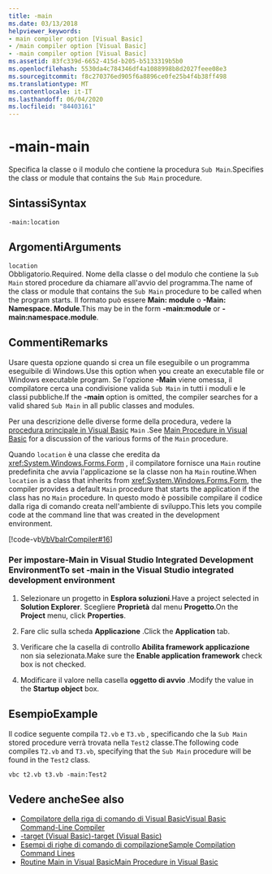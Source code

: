 ```yaml
---
title: -main
ms.date: 03/13/2018
helpviewer_keywords:
- main compiler option [Visual Basic]
- /main compiler option [Visual Basic]
- -main compiler option [Visual Basic]
ms.assetid: 83fc339d-6652-415d-b205-b5133319b5b0
ms.openlocfilehash: 5530da4c784346df4a1088998b8d2027feee08e3
ms.sourcegitcommit: f8c270376ed905f6a8896ce0fe25b4f4b38ff498
ms.translationtype: MT
ms.contentlocale: it-IT
ms.lasthandoff: 06/04/2020
ms.locfileid: "84403161"
---
```

# <a name="-main"></a><span data-ttu-id="105db-102">-main</span><span class="sxs-lookup"><span data-stu-id="105db-102">-main</span></span>
<span data-ttu-id="105db-103">Specifica la classe o il modulo che contiene la procedura `Sub Main`.</span><span class="sxs-lookup"><span data-stu-id="105db-103">Specifies the class or module that contains the `Sub Main` procedure.</span></span>  
  
## <a name="syntax"></a><span data-ttu-id="105db-104">Sintassi</span><span class="sxs-lookup"><span data-stu-id="105db-104">Syntax</span></span>  
  
```console  
-main:location  
```  
  
## <a name="arguments"></a><span data-ttu-id="105db-105">Argomenti</span><span class="sxs-lookup"><span data-stu-id="105db-105">Arguments</span></span>  
 `location`  
 <span data-ttu-id="105db-106">Obbligatorio.</span><span class="sxs-lookup"><span data-stu-id="105db-106">Required.</span></span> <span data-ttu-id="105db-107">Nome della classe o del modulo che contiene la `Sub Main` stored procedure da chiamare all'avvio del programma.</span><span class="sxs-lookup"><span data-stu-id="105db-107">The name of the class or module that contains the `Sub Main` procedure to be called when the program starts.</span></span> <span data-ttu-id="105db-108">Il formato può essere **Main: module** o **-Main: Namespace. Module**.</span><span class="sxs-lookup"><span data-stu-id="105db-108">This may be in the form **-main:module** or **-main:namespace.module**.</span></span>  
  
## <a name="remarks"></a><span data-ttu-id="105db-109">Commenti</span><span class="sxs-lookup"><span data-stu-id="105db-109">Remarks</span></span>  
 <span data-ttu-id="105db-110">Usare questa opzione quando si crea un file eseguibile o un programma eseguibile di Windows.</span><span class="sxs-lookup"><span data-stu-id="105db-110">Use this option when you create an executable file or Windows executable program.</span></span> <span data-ttu-id="105db-111">Se l'opzione **-Main** viene omessa, il compilatore cerca una condivisione valida `Sub Main` in tutti i moduli e le classi pubbliche.</span><span class="sxs-lookup"><span data-stu-id="105db-111">If the **-main** option is omitted, the compiler searches for a valid shared `Sub Main` in all public classes and modules.</span></span>  
  
 <span data-ttu-id="105db-112">Per una descrizione delle diverse forme della procedura, vedere la [procedura principale in Visual Basic](../../programming-guide/program-structure/main-procedure.md) `Main` .</span><span class="sxs-lookup"><span data-stu-id="105db-112">See [Main Procedure in Visual Basic](../../programming-guide/program-structure/main-procedure.md) for a discussion of the various forms of the `Main` procedure.</span></span>  
  
 <span data-ttu-id="105db-113">Quando `location` è una classe che eredita da <xref:System.Windows.Forms.Form> , il compilatore fornisce una `Main` routine predefinita che avvia l'applicazione se la classe non ha `Main` routine.</span><span class="sxs-lookup"><span data-stu-id="105db-113">When `location` is a class that inherits from <xref:System.Windows.Forms.Form>, the compiler provides a default `Main` procedure that starts the application if the class has no `Main` procedure.</span></span> <span data-ttu-id="105db-114">In questo modo è possibile compilare il codice dalla riga di comando creata nell'ambiente di sviluppo.</span><span class="sxs-lookup"><span data-stu-id="105db-114">This lets you compile code at the command line that was created in the development environment.</span></span>  
  
 [!code-vb[VbVbalrCompiler#16](~/samples/snippets/visualbasic/VS_Snippets_VBCSharp/VbVbalrCompiler/VB/Class1.vb#16)]  
  
### <a name="to-set--main-in-the-visual-studio-integrated-development-environment"></a><span data-ttu-id="105db-115">Per impostare-Main in Visual Studio Integrated Development Environment</span><span class="sxs-lookup"><span data-stu-id="105db-115">To set -main in the Visual Studio integrated development environment</span></span>  
  
1. <span data-ttu-id="105db-116">Selezionare un progetto in **Esplora soluzioni**.</span><span class="sxs-lookup"><span data-stu-id="105db-116">Have a project selected in **Solution Explorer**.</span></span> <span data-ttu-id="105db-117">Scegliere **Proprietà** dal menu **Progetto**.</span><span class="sxs-lookup"><span data-stu-id="105db-117">On the **Project** menu, click **Properties**.</span></span>  
  
2. <span data-ttu-id="105db-118">Fare clic sulla scheda **Applicazione** .</span><span class="sxs-lookup"><span data-stu-id="105db-118">Click the **Application** tab.</span></span>  
  
3. <span data-ttu-id="105db-119">Verificare che la casella di controllo **Abilita framework applicazione** non sia selezionata.</span><span class="sxs-lookup"><span data-stu-id="105db-119">Make sure the **Enable application framework** check box is not checked.</span></span>  
  
4. <span data-ttu-id="105db-120">Modificare il valore nella casella **oggetto di avvio** .</span><span class="sxs-lookup"><span data-stu-id="105db-120">Modify the value in the **Startup object** box.</span></span>  
  
## <a name="example"></a><span data-ttu-id="105db-121">Esempio</span><span class="sxs-lookup"><span data-stu-id="105db-121">Example</span></span>  
 <span data-ttu-id="105db-122">Il codice seguente compila `T2.vb` e `T3.vb` , specificando che la `Sub Main` stored procedure verrà trovata nella `Test2` classe.</span><span class="sxs-lookup"><span data-stu-id="105db-122">The following code compiles `T2.vb` and `T3.vb`, specifying that the `Sub Main` procedure will be found in the `Test2` class.</span></span>  
  
```console
vbc t2.vb t3.vb -main:Test2  
```  
  
## <a name="see-also"></a><span data-ttu-id="105db-123">Vedere anche</span><span class="sxs-lookup"><span data-stu-id="105db-123">See also</span></span>

- [<span data-ttu-id="105db-124">Compilatore della riga di comando di Visual Basic</span><span class="sxs-lookup"><span data-stu-id="105db-124">Visual Basic Command-Line Compiler</span></span>](index.md)
- [<span data-ttu-id="105db-125">-target (Visual Basic)</span><span class="sxs-lookup"><span data-stu-id="105db-125">-target (Visual Basic)</span></span>](target.md)
- [<span data-ttu-id="105db-126">Esempi di righe di comando di compilazione</span><span class="sxs-lookup"><span data-stu-id="105db-126">Sample Compilation Command Lines</span></span>](sample-compilation-command-lines.md)
- [<span data-ttu-id="105db-127">Routine Main in Visual Basic</span><span class="sxs-lookup"><span data-stu-id="105db-127">Main Procedure in Visual Basic</span></span>](../../programming-guide/program-structure/main-procedure.md)
